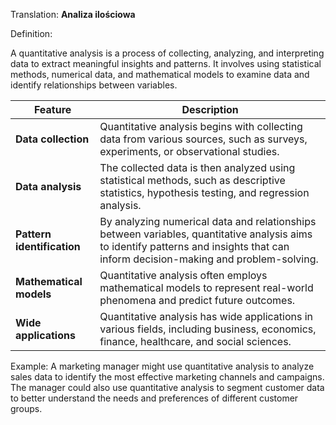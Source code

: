 Translation: **Analiza ilościowa**

Definition:

A quantitative analysis is a process of collecting, analyzing, and interpreting data to extract meaningful insights and patterns. It involves using statistical methods, numerical data, and mathematical models to examine data and identify relationships between variables.

|Feature|Description|
|---|---|
|**Data collection** |Quantitative analysis begins with collecting data from various sources, such as surveys, experiments, or observational studies.|
|**Data analysis** |The collected data is then analyzed using statistical methods, such as descriptive statistics, hypothesis testing, and regression analysis.|
|**Pattern identification** |By analyzing numerical data and relationships between variables, quantitative analysis aims to identify patterns and insights that can inform decision-making and problem-solving.|
|**Mathematical models**|Quantitative analysis often employs mathematical models to represent real-world phenomena and predict future outcomes.|
|**Wide applications**|Quantitative analysis has wide applications in various fields, including business, economics, finance, healthcare, and social sciences.|

Example:
A marketing manager might use quantitative analysis to analyze sales data to identify the most effective marketing channels and campaigns. The manager could also use quantitative analysis to segment customer data to better understand the needs and preferences of different customer groups.